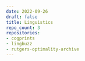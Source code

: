 ```yaml
---
date: 2022-09-26
draft: false
title: Linguistics
repo_count: 3
repositories:
- cogprints
- lingbuzz
- rutgers-optimality-archive
---
```



